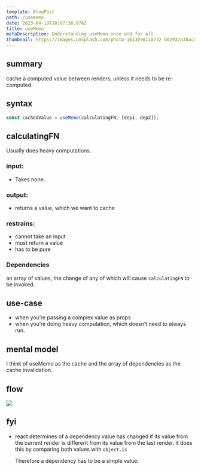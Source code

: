```yaml
---
template: BlogPost
path: /usememo
date: 2023-04-19T10:07:38.876Z
title: useMemo
metaDescription: Understanding useMemo once and for all
thumbnail: https://images.unsplash.com/photo-1613090110772-b02937a30ac0?ixlib=rb-4.0.3&ixid=MnwxMjA3fDB8MHxwaG90by1wYWdlfHx8fGVufDB8fHx8&auto=format&fit=crop&w=1000&q=80
---
```

## **summary**

cache a computed value between renders, unless it needs to be re-computed.

## **syntax**

```javascript
const cachedValue = useMemo(calculatingFN, [dep1, dep2]);
```

## **calculatingFN**

Usually does heavy computations.

### **input:**

* Takes none.

### **output:**

* returns a value, which we want to cache

### **restrains:**

* cannot take an input
* must return a value
* has to be pure

### **Dependencies**

an array of values, the change of any of which will cause `calculatingFN` to be invoked.

## **use-case**

* when you’re passing a complex value as props
* when you’re doing heavy computation, which doesn’t need to always run.

## **mental model**

I think of useMemo as the cache and the array of dependencies as the cache invalidation.

## **flow**

![](/assets/screenshot-2023-04-20-at-5.08.33-pm.png)

## fyi

* react determines of a dependency value has changed if its value from the current render is different from its value from the last render. it does this by comparing both values with `object.is`

  Therefore a dependency has to be a simple value.